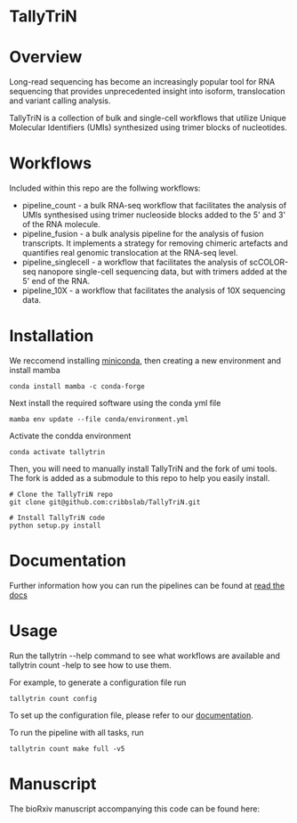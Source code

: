 # TallyTriN



Overview
========
Long-read sequencing has become an increasingly popular tool for RNA sequencing that provides unprecedented insight into isoform, translocation and variant calling analysis.

TallyTriN is a collection of bulk and single-cell workflows that utilize Unique Molecular Identifiers (UMIs) synthesized using trimer blocks of nucleotides.

Workflows
=========
Included within this repo are the follwing workflows:

* pipeline_count - a bulk RNA-seq workflow that facilitates the analysis of UMIs synthesised using trimer nucleoside blocks added to the 5' and 3' of the RNA molecule.
* pipeline_fusion - a bulk analysis pipeline for the analysis of fusion transcripts. It implements a strategy for removing chimeric artefacts and quantifies real genomic translocation at the RNA-seq level.
* pipeline_singlecell - a workflow that facilitates the analysis of scCOLOR-seq nanopore single-cell sequencing data, but with trimers added at the 5' end of the RNA. 
* pipeline_10X - a workflow that facilitates the analysis of 10X sequencing data.

Installation
============

We reccomend installing [miniconda](https://docs.conda.io/en/latest/miniconda.html), then creating
a new environment and install mamba

  ```
  conda install mamba -c conda-forge
  ```
  
Next install the required software using the conda yml file 

  ```
  mamba env update --file conda/environment.yml
  ```

Activate the condda environment

  ```
  conda activate tallytrin
  ```

Then, you will need to manually install TallyTriN and the fork of umi tools. The fork is added as a submodule to this
repo to help you easily install.


```
# Clone the TallyTriN repo
git clone git@github.com:cribbslab/TallyTriN.git

# Install TallyTriN code
python setup.py install
```

Documentation
=============

Further information how you can run the pipelines can be found at [read the docs](https://tallynnn.readthedocs.io/en/latest/)



Usage
=====

Run the tallytrin --help command to see what workflows are available and tallytrin count -help to see how to use them.

For example, to generate a configuration file run

   ```
   tallytrin count config
   ```

To set up the configuration file, please refer to our [documentation]().

To run the pipeline with all tasks, run

   
   ```
  tallytrin count make full -v5 

   ```

Manuscript
==========

The bioRxiv manuscript accompanying this code can be found here: 


```
